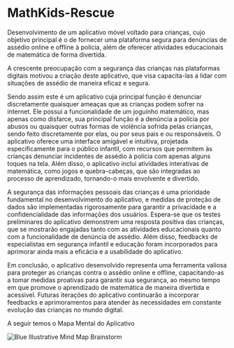 # MathKids-Rescue
Desenvolvimento de um aplicativo móvel voltado para crianças, cujo objetivo principal é o de fornecer uma plataforma segura para denúncias de assédio online e offline à polícia, além de oferecer atividades educacionais de matemática de forma divertida. 

A crescente preocupação com a segurança das crianças nas plataformas digitais motivou a criação deste aplicativo, que visa capacita-las a lidar com situações de assédio de maneira eficaz e segura.

Sendo assim este é um aplicativo cuja principal função é denunciar discretamente quaisquer ameaças que as crianças podem sofrer na internet. Ele possui a funcionalidade de um joguinho matemático, mas apenas como disfarce, sua principal função é a denúncia a polícia por abusos ou quaisquer outras formas de violência sofrida pelas crianças, sendo feito discretamente por elas, ou por seus pais e ou responsáveis. O aplicativo oferece uma interface amigável e intuitiva, projetada especificamente para o público infantil, com recursos que permitem às crianças denunciar incidentes de assédio à polícia com apenas alguns toques na tela. Além disso, o aplicativo inclui atividades interativas de matemática, como jogos e quebra-cabeças, que são integradas ao processo de aprendizado, tornando-o mais envolvente e divertido.

A segurança das informações pessoais das crianças é uma prioridade fundamental no desenvolvimento do aplicativo, e medidas de proteção de dados são implementadas rigorosamente para garantir a privacidade e a confidencialidade das informações dos usuários. Espera-se que os testes preliminares do aplicativo demonstrem uma resposta positiva das crianças, que se mostrarão engajadas tanto com as atividades educacionais quanto com a funcionalidade de denúncia de assédio. Além disso, feedbacks de especialistas em segurança infantil e educação foram incorporados para aprimorar ainda mais a eficácia e a usabilidade do aplicativo.

Em conclusão, o aplicativo desenvolvido representa uma ferramenta valiosa para proteger as crianças contra o assédio online e offline, capacitando-as a tomar medidas proativas para garantir sua segurança, ao mesmo tempo em que promove o aprendizado de matemática de maneira divertida e acessível. Futuras iterações do aplicativo continuarão a incorporar feedbacks e aprimoramentos para atender às necessidades em constante evolução das crianças no mundo digital.

A seguir temos o Mapa Mental do Aplicativo

![Blue Illustrative Mind Map Brainstorm](https://github.com/Intr3pidus/MathKidsRescue/assets/168660907/7718adeb-54d8-4b3d-8f9f-12a37e6cae35)

